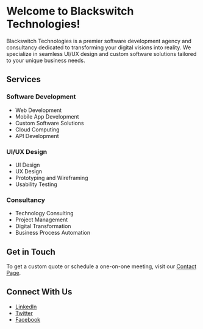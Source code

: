 # Welcome to Blackswitch Technologies!

Blackswitch Technologies is a premier software development agency and consultancy dedicated to transforming your digital visions into reality. We specialize in seamless UI/UX design and custom software solutions tailored to your unique business needs.

## Services

### Software Development
- Web Development
- Mobile App Development
- Custom Software Solutions
- Cloud Computing
- API Development

### UI/UX Design
- UI Design
- UX Design
- Prototyping and Wireframing
- Usability Testing

### Consultancy
- Technology Consulting
- Project Management
- Digital Transformation
- Business Process Automation

## Get in Touch

To get a custom quote or schedule a one-on-one meeting, visit our [Contact Page](https://your-website.com/contact).

## Connect With Us
- [LinkedIn](https://linkedin.com/company/blackswitch-technologies)
- [Twitter](https://twitter.com/blackswitchtech)
- [Facebook](https://facebook.com/blackswitchtechnologies)

